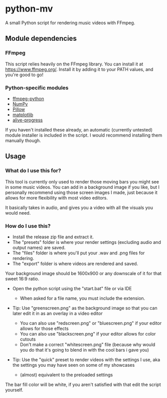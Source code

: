 # python-mv
A small Python script for rendering music videos with FFmpeg.
## Module dependencies
### FFmpeg
This script relies heavily on the FFmpeg library.
You can install it at https://www.ffmpeg.org/. Install it by adding it to your PATH values, and you're good to go!

### Python-specific modules
- [ffmpeg-python](https://github.com/kkroening/ffmpeg-python)
- [NumPy](https://numpy.org/)
- [Pillow](https://python-pillow.org/)
- [matplotlib](https://matplotlib.org/)
- [alive-progress](https://github.com/rsalmei/alive-progress)

If you haven't installed these already, an automatic (currently untested) module installer is included in the script.
I would recommend installing them manually though.

## Usage
### What do I use this for?
This tool is currently only used to render those moving bars you might see in some music videos.
You can add in a background image if you like, but I personally recommend using those screen images I made, just because it allows for more flexibility with most video editors.

It basically takes in audio, and gives you a video with all the visuals you would need.

### How do I use this?
- Install the release zip file and extract it.
- The "presets" folder is where your render settings (excluding audio and output names) are saved.
- The "files" folder is where you'll put your .wav and .png files for rendering.
- The "export" folder is where videos are rendered and saved.

Your background image should be 1600x900 or any downscale of it for that sweet 16:9 ratio.
- Open the python script using the "start.bat" file or via IDE
    - When asked for a file name, you must include the extension.

- Tip: Use "greenscreen.png" as the background image so that you can later edit it in as an overlay in a video editor
  - You can also use "redscreen.png" or "bluescreen.png" if your editor allows for those effects
  - You can also use "blackscreen.png" if your editor allows for color cutouts
  - Don't make a correct "whitescreen.png" file (because why would you do that it's going to blend in with the cool bars i gave you)

- Tip: Use the "quick" preset to render videos with the settings I use, aka the settings you may have seen on some of my showcases
  - (almost) equivalent to the preloaded settings

The bar fill color will be white, if you aren't satisfied with that edit the script yourself.